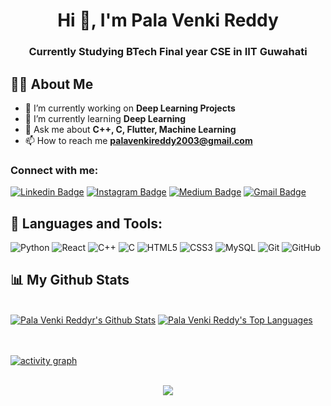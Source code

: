 <h1 align="center">Hi 👋, I'm Pala Venki Reddy</h1>
<h3 align="center">Currently Studying BTech Final year CSE in IIT Guwahati</h3>

## 🙋‍♂️ About Me

- 🔭 I’m currently working on **Deep Learning Projects**
- 🌱 I’m currently learning **Deep Learning**
- 💬 Ask me about **C++, C, Flutter, Machine Learning**
- 📫 How to reach me **palavenkireddy2003@gmail.com**

<h3 align="left">Connect with me:</h3>

[![Linkedin Badge](https://img.shields.io/badge/-palavenkireddy-blue?style=flat-square&logo=Linkedin&logoColor=white&link=https://www.linkedin.com/in/ganji-palavenkireddy-42084a218/)](https://www.linkedin.com/in/ganji-palavenkireddy-42084a218/)
[![Instagram Badge](https://img.shields.io/badge/-palavenkireddy-purple?style=flat-square&logo=instagram&logoColor=white&link=https://instagram.com/palavenkireddy/)](https://instagram.com/palavenkireddy)
[![Medium Badge](https://img.shields.io/badge/-@palavenkireddy2003-03a57a?style=flat-square&labelColor=000000&logo=Medium&link=https://medium.com/@palavenkireddy2003/)](https://medium.com/@palavenkireddy2003)
[![Gmail Badge](https://img.shields.io/badge/-palavenkireddy@gmail.com-c14438?style=flat-square&logo=Gmail&logoColor=white&link=mailto:palavenkireddy2003@gmail.com)](mailto:palavenkireddy2003@gmail.com)

## 🚀 Languages and Tools:

![Python](https://img.shields.io/badge/-Python-black?style=flat-square&logo=Python)
![React](https://img.shields.io/badge/-React-black?style=flat-square&logo=react)
![C++](https://img.shields.io/badge/-C++-00599C?style=flat-square&logo=c)
![C](https://img.shields.io/badge/-C-00599C?style=flat-square&logo=c)
![HTML5](https://img.shields.io/badge/-HTML5-E34F26?style=flat-square&logo=html5&logoColor=white)
![CSS3](https://img.shields.io/badge/-CSS3-1572B6?style=flat-square&logo=css3)
![MySQL](https://img.shields.io/badge/-MySQL-black?style=flat-square&logo=mysql)
![Git](https://img.shields.io/badge/-Git-black?style=flat-square&logo=git)
![GitHub](https://img.shields.io/badge/-GitHub-181717?style=flat-square&logo=github)

## 📊 My Github Stats

  <br/>
    <a href="https://github.com/PalaVenkiReddy/github-readme-stats"><img alt="Pala Venki Reddyr's Github Stats" src="https://github-readme-stats.vercel.app/api?username=PalaVenkiReddy&show_icons=true&count_private=true&theme=react&hide_border=true&bg_color=0D1117" /></a>
  <a href="https://github.com/PalaVenkiReddy/github-readme-stats"><img alt="Pala Venki Reddy's Top Languages" src="https://github-readme-stats.vercel.app/api/top-langs/?username=PalaVenkiReddy&langs_count=8&count_private=true&layout=compact&theme=react&hide_border=true&bg_color=0D1117" /></a>
  <br/>
  <br> </br>

[![activity graph](https://activity-graph.herokuapp.com/graph?username=PalaVenkiReddy&custom_title=PalaVenkiReddy's%20activity%20graph&theme=react-dark&hide_border=true)](https://github.com/ashutosh00710/github-readme-activity-graph)
<br> </br>
<p align="center">
  <img alig src="https://github-profile-trophy.vercel.app/?username=PalaVenkiReddy&column=6&rank=SSS,SS,S,AAA,AA,A,B,C" />
</p>
